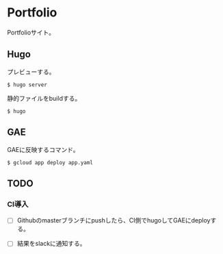 # Portfolio
Portfolioサイト。

## Hugo

プレビューする。

`$ hugo server`

静的ファイルをbuildする。

`$ hugo`

## GAE

GAEに反映するコマンド。

`$ gcloud app deploy app.yaml`

## TODO

### CI導入

- [ ] Githubのmasterブランチにpushしたら、CI側でhugoしてGAEにdeployする。
- [ ] 結果をslackに通知する。

